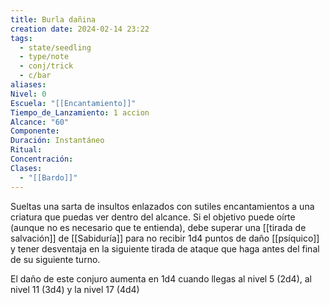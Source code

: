 ```yaml
---
title: Burla dañina
creation date: 2024-02-14 23:22
tags:
  - state/seedling
  - type/note
  - conj/trick
  - c/bar
aliases: 
Nivel: 0
Escuela: "[[Encantamiento]]"
Tiempo_de_Lanzamiento: 1 accion
Alcance: "60"
Componente: 
Duración: Instantáneo
Ritual: 
Concentración: 
Clases:
  - "[[Bardo]]"
---
```

Sueltas una sarta de insultos enlazados con sutiles encantamientos a una criatura que puedas ver dentro del alcance. Si el objetivo puede oírte (aunque no es necesario que te entienda), debe superar una [[tirada de salvación]] de [[Sabiduría]] para no recibir 1d4 puntos de daño [[psíquico]] y tener desventaja en la siguiente tirada de ataque que haga antes del final de su siguiente turno.

El daño de este conjuro aumenta en 1d4 cuando llegas al nivel 5 (2d4), al nivel 11 (3d4) y la nivel 17 (4d4)